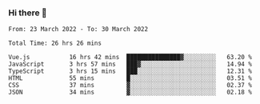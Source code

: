 ### Hi there 👋

<!--
**siaikin/siaikin** is a ✨ _special_ ✨ repository because its `README.md` (this file) appears on your GitHub profile.

Here are some ideas to get you started:

- 🔭 I’m currently working on ...
- 🌱 I’m currently learning ...
- 👯 I’m looking to collaborate on ...
- 🤔 I’m looking for help with ...
- 💬 Ask me about ...
- 📫 How to reach me: ...
- 😄 Pronouns: ...
- ⚡ Fun fact: ...
-->

<!--START_SECTION:waka-->

```text
From: 23 March 2022 - To: 30 March 2022

Total Time: 26 hrs 26 mins

Vue.js           16 hrs 42 mins  ███████████████▓░░░░░░░░░   63.20 %
JavaScript       3 hrs 57 mins   ███▓░░░░░░░░░░░░░░░░░░░░░   14.94 %
TypeScript       3 hrs 15 mins   ███░░░░░░░░░░░░░░░░░░░░░░   12.31 %
HTML             55 mins         █░░░░░░░░░░░░░░░░░░░░░░░░   03.51 %
CSS              37 mins         ▓░░░░░░░░░░░░░░░░░░░░░░░░   02.37 %
JSON             34 mins         ▓░░░░░░░░░░░░░░░░░░░░░░░░   02.18 %
```

<!--END_SECTION:waka-->
